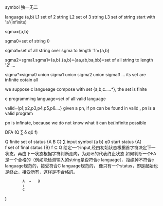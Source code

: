 symbol  独一无二

language     (a,b)  L1 set of 2 string       L2  set of 3 string   L3  set of  string start  with 'a'(infinite)


sgma={a,b}

sgma0=set of string 0

sgma1=set of all string over  sgma to  length '1'={a,b}

sgma2=sgma1.sgma1={a,b}.{a,b}={aa,ab,ba,bb}=set of all string to  length '2'
...

sigma*=sigma0 union  sigma1 union  sigma2 union  sigma3 ...    its set are  infinite   cotain  all

we  suppose c langueage  compose with   set {a,b,c.....*}, the set  is finite

c programming language=set of all valid  language


valid={p1,p2,p3,p4,p5,p6....}   given  a pn,  if  pn can  be  found  in  valid , pn is a valid  program

pn is infinate, because  we do not know what  it can  be(infinite possible

DFA
(Q ∑ δ  q0 f)

Q finite set of status {A B C}
∑ input symbol {a b}
q0 start status {A}  
f set  of final status {B}
f ⊆ Q
给定一个input,经由初始状态根据首字符决定下一状态，再由下一状态根据字符判断走向，为双环的代表终止状态
如何判断一个FA是一个合格的（例如能检测输入的string是否符合c language），拒绝掉不符合c language规范的，接受符合C language规范的，
像只有一个status，即是起始也是终止，接受所有，这样是不合格的。







            A  →   B
            ↓
            C






)




